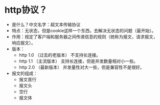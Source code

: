 # http协议？
* 是什么？中文名字：超文本传输协议
* 特点：无状态，但是cookie这样一个东西，去解决无状态的问题（最开始）。
* 作用：规定了客户端和服务器之间传递信息的规则（统称为报文，请求报文，响应报文）。
* 版本：
    * http 1.0 （过去的老版本） 不支持长连接。
    * http 1.1 （主流版本） 支持长连接，但是并发数量相对小一些。
    * http 2.0 （最新版本） 并发量性对大一些，但是兼容性不是很好。
* 报文的组成：
    * 报文首行
    * 报文头
    * 空行
    * 报文体